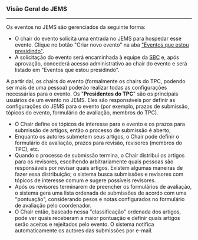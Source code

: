 ### Visão Geral do JEMS
____________

Os eventos no JEMS são gerenciados da seguinte forma:

- O chair do evento solicita uma entrada no JEMS para hospedar esse evento. Clique no botão "Criar novo evento" na aba ["Eventos que estou presidindo"](https://jems3.sbc.org.br/my-events).
- A solicitação do evento será encaminhada à equipe da [SBC](https://www.sbc.org.br) e, após aprovação, concederá acesso administrativo ao chair do evento e será listado em "Eventos que estou presidindo".

A partir daí, os chairs do evento (formalmente os chairs do TPC, podendo ser mais de uma pessoa) poderão realizar todas as configurações necessárias para o evento. Os "**Presidentes do TPC**" são os principais usuários de um evento no JEMS. Eles são responsáveis por definir as configurações do JEMS para o evento (por exemplo, prazos de submissão, tópicos do evento, formulário de avaliação, membros do TPC).

- O Chair define os tópicos de interesse para o evento e os prazos para submissão de artigos, então o processo de submissão é aberto;
- Enquanto os autores submetem seus artigos, o Chair pode definir o formulário de avaliação, prazos para revisão, revisores (membros do TPC), etc.
- Quando o processo de submissão termina, o Chair distribui os artigos para os revisores, escolhendo arbitrariamente quais pessoas são responsáveis por revisar quais artigos. Existem algumas maneiras de fazer essa distribuição; o sistema busca submissões e revisores com tópicos de interesse comum e sugere possíveis revisores.
- Após os revisores terminarem de preencher os formulários de avaliação, o sistema gera uma lista ordenada de submissões de acordo com uma "pontuação", considerando pesos e notas configurados no formulário de avaliação pelo coordenador.
- O Chair então, baseado nessa "classificação" ordenada dos artigos, pode ver quais receberam a maior pontuação e definir quais artigos serão aceitos e rejeitados pelo evento. O sistema notifica automaticamente os autores das submissões por e-mail.
